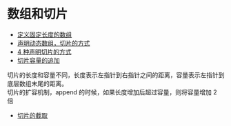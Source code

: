 # 数组和切片

- [定义固定长度的数组](./array.go)
- [声明动态数组，切片的方式](./slice.go)
- [4 种声明切片的方式](./slice1.go)
- [切片容量的追加](./slice2.go)

切片的长度和容量不同，长度表示左指针到右指针之间的距离，容量表示左指针到底层数组末尾的距离。  
切片的扩容机制，append 的时候，如果长度增加后超过容量，则将容量增加 2 倍

- [切片的截取](./slice3.go)